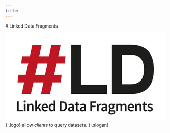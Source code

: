 ```yaml
---
title:
---
```


<div id="billboard" markdown="1">
# Linked Data Fragments

![Linked Data Fragments](/images/logo.svg){:.logo}
allow _clients_ to query datasets.
{:.slogan}
</div>
